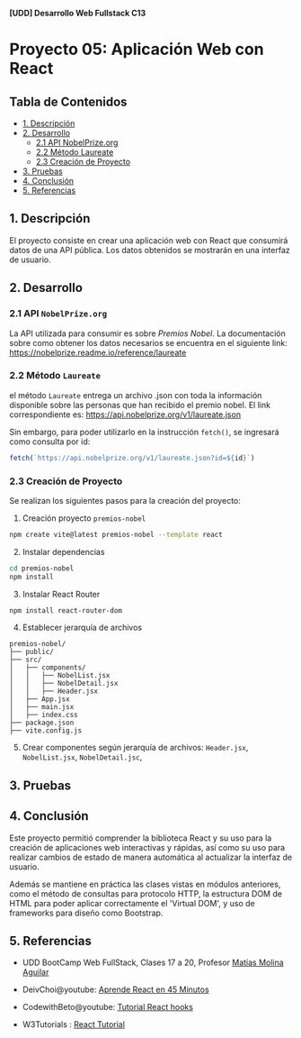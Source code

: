 **\[UDD\] Desarrollo Web Fullstack C13**

# Proyecto 05: Aplicación Web con React

## Tabla de Contenidos

- [1. Descripción](#1-descripci%C3%B3n)
- [2. Desarrollo](#2-desarrollo)
    - [2.1 API NobelPrize.org](#21-api-nobelprizeorg)
    - [2.2 Método Laureate](#22-m%C3%A9todo-laureate)
    - [2.3 Creación de Proyecto](#23-creaci%C3%B3n-de-proyecto)
- [3. Pruebas](#3-pruebas)
- [4. Conclusión](#4-conclusi%C3%B3n)
- [5. Referencias](#5-referencias)

## 1. Descripción
El proyecto consiste en crear una aplicación web con React que consumirá datos de una API pública. Los datos obtenidos se mostrarán en una interfaz de usuario.

## 2. Desarrollo 

### 2.1 API `NobelPrize.org`
La API utilizada para consumir es sobre *Premios Nobel*. La documentación sobre como obtener los datos necesarios se encuentra en el siguiente link: <https://nobelprize.readme.io/reference/laureate>

### 2.2 Método `Laureate`
el método `Laureate` entrega un archivo .json con toda la información disponible sobre las personas que han recibido el premio nobel. El link correspondiente es: <https://api.nobelprize.org/v1/laureate.json>

Sin embargo, para poder utilizarlo en la instrucción `fetch()`, se ingresará como consulta por id:

```jsx
fetch(`https://api.nobelprize.org/v1/laureate.json?id=${id}`)
```

### 2.3 Creación de Proyecto
Se realizan los siguientes pasos para la creación del proyecto:

1. Creación proyecto `premios-nobel`
```sh
npm create vite@latest premios-nobel --template react
```

2. Instalar dependencias
```sh
cd premios-nobel
npm install
```

3. Instalar React Router
```sh
npm install react-router-dom
```

4. Establecer jerarquía de archivos
```
premios-nobel/
├── public/
├── src/
│   ├── components/
│   │   ├── NobelList.jsx
│   │   ├── NobelDetail.jsx
│   │   ├── Header.jsx
│   ├── App.jsx
│   ├── main.jsx
│   ├── index.css
├── package.json
├── vite.config.js
```

5. Crear componentes según jerarquía de archivos: `Header.jsx`, `NobelList.jsx`, `NobelDetail.jsc`, 

## 3. Pruebas


## 4. Conclusión
Este proyecto permitió comprender la biblioteca React y su uso para la creación de aplicaciones web interactivas y rápidas, así como su uso para realizar cambios de estado de manera automática al actualizar la interfaz de usuario.

Además se mantiene en práctica las clases vistas en módulos anteriores, como el método de consultas para protocolo HTTP, la estructura DOM de HTML para poder aplicar correctamente el 'Virtual DOM', y uso de frameworks para diseño como Bootstrap. 

## 5. Referencias
- UDD BootCamp Web FullStack, Clases 17 a 20, Profesor [Matías Molina Aguilar](https://cl.linkedin.com/in/matiasmolinaaguilar)

- DeivChoi@youtube: [Aprende React en 45 Minutos](https://www.youtube.com/watch?v=PWF5SgnNdp4)

- CodewithBeto@youtube: [Tutorial React hooks](https://www.youtube.com/watch?v=jaLl4ErmU44)

- W3Tutorials : [React Tutorial](https://www.w3schools.com/react/)